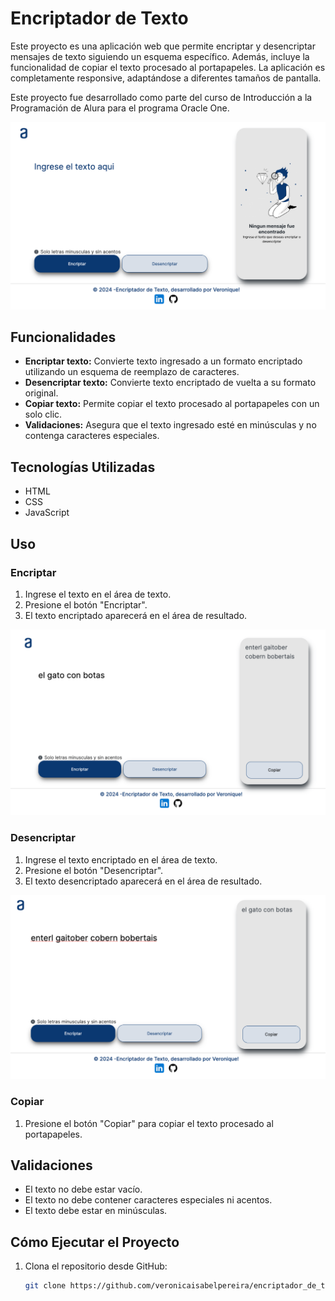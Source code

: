 # Encriptador de Texto

Este proyecto es una aplicación web que permite encriptar y desencriptar mensajes de texto siguiendo un esquema específico. Además, incluye la funcionalidad de copiar el texto procesado al portapapeles. La aplicación es completamente responsive, adaptándose a diferentes tamaños de pantalla.

Este proyecto fue desarrollado como parte del curso de Introducción a la Programación de Alura para el programa Oracle One.

![inicio](imagenes/inicio.png)

## Funcionalidades

- **Encriptar texto:** Convierte texto ingresado a un formato encriptado utilizando un esquema de reemplazo de caracteres.
- **Desencriptar texto:** Convierte texto encriptado de vuelta a su formato original.
- **Copiar texto:** Permite copiar el texto procesado al portapapeles con un solo clic.
- **Validaciones:** Asegura que el texto ingresado esté en minúsculas y no contenga caracteres especiales.

## Tecnologías Utilizadas

- HTML
- CSS
- JavaScript

## Uso

### Encriptar

1. Ingrese el texto en el área de texto.
2. Presione el botón "Encriptar".
3. El texto encriptado aparecerá en el área de resultado.

![Encriptar](imagenes/encriptar.png)

### Desencriptar

1. Ingrese el texto encriptado en el área de texto.
2. Presione el botón "Desencriptar".
3. El texto desencriptado aparecerá en el área de resultado.

![Desencriptar](imagenes/desencriptar.png)

### Copiar

1. Presione el botón "Copiar" para copiar el texto procesado al portapapeles.

## Validaciones

- El texto no debe estar vacío.
- El texto no debe contener caracteres especiales ni acentos.
- El texto debe estar en minúsculas.

## Cómo Ejecutar el Proyecto

1. Clona el repositorio desde GitHub:
   ```bash
   git clone https://github.com/veronicaisabelpereira/encriptador_de_texto.git
